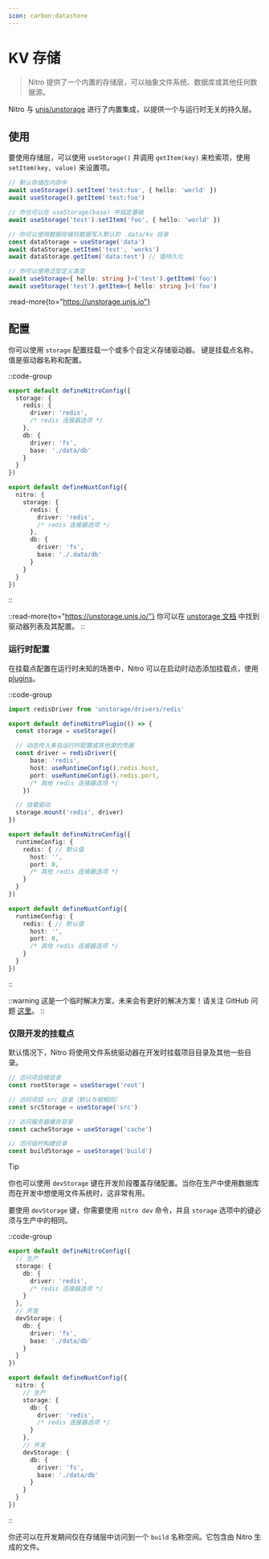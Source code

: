```yaml
---
icon: carbon:datastore
---
```


# KV 存储

> Nitro 提供了一个内置的存储层，可以抽象文件系统、数据库或其他任何数据源。

Nitro 与 [unjs/unstorage](https://unstorage.unjs.io) 进行了内置集成，以提供一个与运行时无关的持久层。

## 使用

要使用存储层，可以使用 `useStorage()` 并调用 `getItem(key)` 来检索项，使用 `setItem(key, value)` 来设置项。

```ts
// 默认存储在内存中
await useStorage().setItem('test:foo', { hello: 'world' })
await useStorage().getItem('test:foo')

// 你也可以在 useStorage(base) 中指定基础
await useStorage('test').setItem('foo', { hello: 'world' })

// 你可以使用数据存储将数据写入默认的 .data/kv 目录
const dataStorage = useStorage('data')
await dataStorage.setItem('test', 'works')
await dataStorage.getItem('data:test') // 值持久化

// 你可以使用泛型定义类型
await useStorage<{ hello: string }>('test').getItem('foo')
await useStorage('test').getItem<{ hello: string }>('foo')
```

:read-more{to="https://unstorage.unjs.io"}


## 配置

你可以使用 `storage` 配置挂载一个或多个自定义存储驱动器。
键是挂载点名称，值是驱动器名称和配置。

::code-group
```ts [nitro.config.ts]
export default defineNitroConfig({
  storage: {
    redis: {
      driver: 'redis',
      /* redis 连接器选项 */
    },
    db: {
      driver: 'fs',
      base: './data/db'
    }
  }
})
```
```ts [nuxt.config.ts]
export default defineNuxtConfig({
  nitro: {
    storage: {
      redis: {
        driver: 'redis',
        /* redis 连接器选项 */
      },
      db: {
        driver: 'fs',
        base: './.data/db'
      }
    }
  }
})
```
::

::read-more{to="https://unstorage.unjs.io/"}
你可以在 [unstorage 文档](https://unstorage.unjs.io/) 中找到驱动器列表及其配置。
::

### 运行时配置

在挂载点配置在运行时未知的场景中，Nitro 可以在启动时动态添加挂载点，使用 [plugins](/guide/plugins)。

::code-group
```ts [plugins/storage.ts]
import redisDriver from 'unstorage/drivers/redis'

export default defineNitroPlugin(() => {
  const storage = useStorage()

  // 动态传入来自运行时配置或其他源的凭据
  const driver = redisDriver({
      base: 'redis',
      host: useRuntimeConfig().redis.host,
      port: useRuntimeConfig().redis.port,
      /* 其他 redis 连接器选项 */
    })

  // 挂载驱动
  storage.mount('redis', driver)
})
```
``` ts [nitro.config.ts]
export default defineNitroConfig({
  runtimeConfig: {
    redis: { // 默认值
      host: '',
      port: 0,
      /* 其他 redis 连接器选项 */
    }
  }
})
```
``` ts [nuxt.config.ts]
export default defineNuxtConfig({
  runtimeConfig: {
    redis: { // 默认值
      host: '',
      port: 0,
      /* 其他 redis 连接器选项 */
    }
  }
})
```
::

::warning
这是一个临时解决方案，未来会有更好的解决方案！请关注 GitHub 问题 [这里](https://github.com/nitrojs/nitro/issues/1161#issuecomment-1511444675)。
::

### 仅限开发的挂载点

默认情况下，Nitro 将使用文件系统驱动器在开发时挂载项目目录及其他一些目录。

```js
// 访问项目根目录
const rootStorage = useStorage('root')

// 访问项目 src 目录（默认与根相同）
const srcStorage = useStorage('src')

// 访问服务器缓存目录
const cacheStorage = useStorage('cache')

// 访问临时构建目录
const buildStorage = useStorage('build')
```

> [!TIP]
> 你也可以使用 `devStorage` 键在开发阶段覆盖存储配置。当你在生产中使用数据库而在开发中想使用文件系统时，这非常有用。

要使用 `devStorage` 键，你需要使用 `nitro dev` 命令，并且 `storage` 选项中的键必须与生产中的相同。

::code-group
```ts [nitro.config.ts]
export default defineNitroConfig({
  // 生产
  storage: {
    db: {
      driver: 'redis',
      /* redis 连接器选项 */
    }
  },
  // 开发
  devStorage: {
    db: {
      driver: 'fs',
      base: './data/db'
    }
  }
})
```
```ts [nuxt.config.ts]
export default defineNuxtConfig({
  nitro: {
    // 生产
    storage: {
      db: {
        driver: 'redis',
        /* redis 连接器选项 */
      }
    },
    // 开发
    devStorage: {
      db: {
        driver: 'fs',
        base: './data/db'
      }
    }
  }
})
```
::

你还可以在开发期间仅在存储层中访问到一个 `build` 名称空间。它包含由 Nitro 生成的文件。
